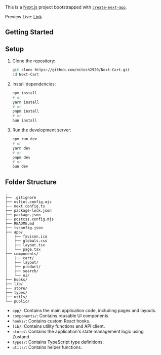 This is a [Next.js](https://nextjs.org) project bootstrapped with [`create-next-app`](https://nextjs.org/docs/app/api-reference/cli/create-next-app).

Preview Live:  [Link](https://next-cart-towx.vercel.app/)

## Getting Started

## Setup

1.  Clone the repository:

    ```bash
    git clone https://github.com/nitesh2920/Next-Cart.git
    cd Next-Cart
    ```

2.  Install dependencies:

    ```bash
    npm install
    # or
    yarn install
    # or
    pnpm install
    # or
    bun install
    ```

3.  Run the development server:

    ```bash
    npm run dev
    # or
    yarn dev
    # or
    pnpm dev
    # or
    bun dev
    ```
    
## Folder Structure

```
.
├── .gitignore
├── eslint.config.mjs
├── next.config.ts
├── package-lock.json
├── package.json
├── postcss.config.mjs
├── README.md
├── tsconfig.json
├── app/
│   ├── favicon.ico
│   ├── globals.css
│   ├── layout.tsx
│   └── page.tsx
├── components/
│   ├── cart/
│   ├── layout/
│   ├── product/
│   ├── search/
│   └── ui/
├── hooks/
├── lib/
├── store/
├── types/
├── utils/
└── public/
```

*   `app/`: Contains the main application code, including pages and layouts.
*   `components/`: Contains reusable UI components.
*   `hooks/`: Contains custom React hooks.
*   `lib/`: Contains utility functions and API client.
*   `store/`: Contains the application's state management logic using Zustand.
*   `types/`: Contains TypeScript type definitions.
*   `utils/`: Contains helper functions.
